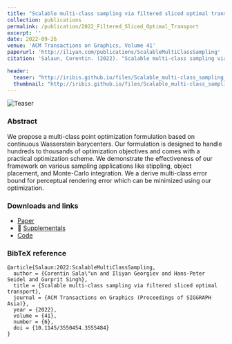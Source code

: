 ```yaml
---
title: "Scalable multi-class sampling via filtered sliced optimal transport"
collection: publications
permalink: /publication/2022_Filtered_Sliced_Optimal_Transport
excerpt: ''
date: 2022-09-26
venue: 'ACM Transactions on Graphics, Volume 41'
paperurl: 'http://iliyan.com/publications/ScalableMultiClassSampling'
citation: 'Salaun, Corentin. (2022). "Scalable multi-class sampling via filtered sliced optimal transport" <i>ACM Transactions on Graphics, Volume 41</i>.'

header:
  teaser: "http://iribis.github.io/files/Scalable_multi-class_sampling_via_filtered_sliced_optimal_transport/teaser.jpg"
  thumbnail: "http://iribis.github.io/files/Scalable_multi-class_sampling_via_filtered_sliced_optimal_transport/thumbnail.svg"
---
```


![Teaser](http://iribis.github.io/files/Scalable_multi-class_sampling_via_filtered_sliced_optimal_transport/teaser.jpg)

### Abstract

We propose a multi-class point optimization formulation based on continuous Wasserstein barycenters. Our formulation is designed to handle hundreds to thousands of optimization objectives and comes with a practical optimization scheme. We demonstrate the effectiveness of our framework on various sampling applications like stippling, object placement, and Monte-Carlo integration. We a derive multi-class error bound for perceptual rendering error which can be minimized using our optimization.


### Downloads and links
- [Paper](http://iribis.github.io/files/Scalable_multi-class_sampling_via_filtered_sliced_optimal_transport/Scalable_multi-class_sampling_via_filtered_sliced_optimal_transport.pdf)<br />
- :page_facing_up: [Supplementals](http://iribis.github.io/extra/FSOT/index.html)
- [Code](https://github.com/iribis/filtered-sliced-optimal-transport)

### BibTeX reference

    @article{Salaun:2022:ScalableMultiClassSampling,
      author = {Corentin Sala\"un and Iliyan Georgiev and Hans-Peter Seidel and Gurprit Singh},
      title = {Scalable multi-class sampling via filtered sliced optimal transport},
      journal = {ACM Transactions on Graphics (Proceedings of SIGGRAPH Asia)},
      year = {2022},
      volume = {41},
      number = {6},
      doi = {10.1145/3550454.3555484}
    }

